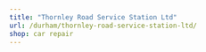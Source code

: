 ```yaml
---
title: "Thornley Road Service Station Ltd"
url: /durham/thornley-road-service-station-ltd/
shop: car repair
---
```

